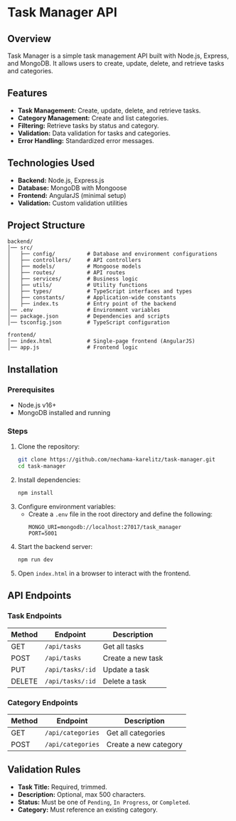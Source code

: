 # Task Manager API

## Overview

Task Manager is a simple task management API built with Node.js, Express, and MongoDB. It allows users to create, update, delete, and retrieve tasks and categories.

## Features

- **Task Management:** Create, update, delete, and retrieve tasks.
- **Category Management:** Create and list categories.
- **Filtering:** Retrieve tasks by status and category.
- **Validation:** Data validation for tasks and categories.
- **Error Handling:** Standardized error messages.

## Technologies Used

- **Backend:** Node.js, Express.js
- **Database:** MongoDB with Mongoose
- **Frontend:** AngularJS (minimal setup)
- **Validation:** Custom validation utilities

## Project Structure

```
backend/
│── src/
│   ├── config/          # Database and environment configurations
│   ├── controllers/     # API controllers
│   ├── models/          # Mongoose models
│   ├── routes/          # API routes
│   ├── services/        # Business logic
│   ├── utils/           # Utility functions
│   ├── types/           # TypeScript interfaces and types
│   ├── constants/       # Application-wide constants
│   ├── index.ts         # Entry point of the backend
│── .env                 # Environment variables
│── package.json         # Dependencies and scripts
│── tsconfig.json        # TypeScript configuration

frontend/
│── index.html           # Single-page frontend (AngularJS)
│── app.js               # Frontend logic
```

## Installation

### Prerequisites

- Node.js v16+
- MongoDB installed and running

### Steps

1. Clone the repository:
   ```sh
   git clone https://github.com/nechama-karelitz/task-manager.git
   cd task-manager
   ```
2. Install dependencies:
   ```sh
   npm install
   ```
3. Configure environment variables:
   - Create a `.env` file in the root directory and define the following:
     ```env
     MONGO_URI=mongodb://localhost:27017/task_manager
     PORT=5001
     ```
4. Start the backend server:
   ```sh
   npm run dev
   ```
5. Open `index.html` in a browser to interact with the frontend.

## API Endpoints

### Task Endpoints

| Method | Endpoint         | Description       |
| ------ | ---------------- | ----------------- |
| GET    | `/api/tasks`     | Get all tasks     |
| POST   | `/api/tasks`     | Create a new task |
| PUT    | `/api/tasks/:id` | Update a task     |
| DELETE | `/api/tasks/:id` | Delete a task     |

### Category Endpoints

| Method | Endpoint          | Description           |
| ------ | ----------------- | --------------------- |
| GET    | `/api/categories` | Get all categories    |
| POST   | `/api/categories` | Create a new category |

## Validation Rules

- **Task Title:** Required, trimmed.
- **Description:** Optional, max 500 characters.
- **Status:** Must be one of `Pending`, `In Progress`, or `Completed`.
- **Category:** Must reference an existing category.
